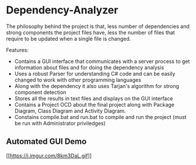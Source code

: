 # Dependency-Analyzer
The philosophy behind the project is that, less number of dependencies and strong components the project files have, less the number of files that require to be updated when a single file is changed.

Features:
- Contains a GUI interface that communicates with a server process to get information about files and for doing the dependency analysis
- Uses a robust Parser for understanding C# code and can be easily changed to work with other programming languages
- Along with the dependency it also uses Tarjan's algorithm for strong component detection
- Stores all the results in text files and displays on the GUI interface
- Contains a Project OCD about the final project along with Package Diagram, Class Diagram and Activity Diagram. 
- Constains compile.bat and run.bat to compile and run the project (must be run with Administrator priviledges)


## Automated GUI Demo 

[[https://i.imgur.com/8km3DaL.gif]]
